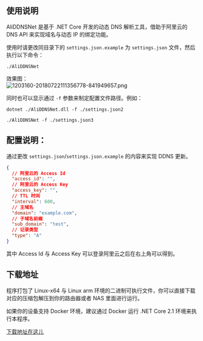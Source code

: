 ## 使用说明

AliDDNSNet 是基于 .NET Core 开发的动态 DNS 解析工具，借助于阿里云的 DNS API 来实现域名与动态 IP 的绑定功能。

使用时请更改同目录下的 ```settings.json.example``` 为 ```settings.json``` 文件，然后执行以下命令：
```shell
./AliDDNSNet
```
效果图：  
![1203160-20180722111356778-841949657.png](https://i.loli.net/2018/07/24/5b56ab6161f80.png)

同时也可以显示通过 ```-f``` 参数来制定配置文件路径。例如：
```shell
dotnet ./AliDDNSNet.dll -f ./settings.json2
```

```shell
./AliDDNSNet -f ./settings.json3
```

## 配置说明：

通过更改 ```settings.json```/```settings.json.example``` 的内容来实现 DDNS 更新。

```json
{
  // 阿里云的 Access Id
  "access_id": "",
  // 阿里云的 Access Key
  "access_key": "",
  // TTL 时间
  "interval": 600,
  // 主域名
  "domain": "example.com",
  // 子域名前缀
  "sub_domain": "test",
  // 记录类型
  "type": "A"
}
```

其中 Access Id 与 Access Key 可以登录阿里云之后在右上角可以得到。

## 下载地址

程序打包了 Linux-x64 与 Linux arm 环境的二进制可执行文件，你可以直接下载对应的压缩包解压到你的路由器或者 NAS 里面进行运行。

如果你的设备支持 Docker 环境，建议通过 Docker 运行 .NET Core 2.1 环境来执行本程序。

[下载地址在这儿](https://github.com/GameBelial/AliDDNSNet/releases)
